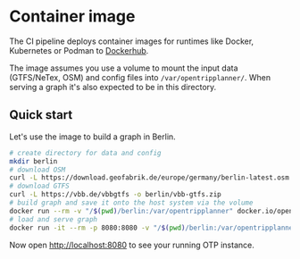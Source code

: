 # Container image

The CI pipeline deploys container images for runtimes like Docker, Kubernetes or Podman to 
[Dockerhub](https://hub.docker.com/r/opentripplanner/opentripplanner/tags).

The image assumes you use a volume to mount the input data (GTFS/NeTex, OSM) and config files into 
`/var/opentripplanner/`. When serving a graph it's also expected to be in this directory.

## Quick start

Let's use the image to build a graph in Berlin.

```bash
# create directory for data and config
mkdir berlin
# download OSM
curl -L https://download.geofabrik.de/europe/germany/berlin-latest.osm.pbf -o berlin/osm.pbf  
# download GTFS
curl -L https://vbb.de/vbbgtfs -o berlin/vbb-gtfs.zip
# build graph and save it onto the host system via the volume
docker run --rm -v "/$(pwd)/berlin:/var/opentripplanner" docker.io/opentripplanner/opentripplanner:latest --build --save 
# load and serve graph
docker run -it --rm -p 8080:8080 -v "/$(pwd)/berlin:/var/opentripplanner" docker.io/opentripplanner/opentripplanner:latest --load --serve
```

Now open [http://localhost:8080](http://localhost:8080) to see your running OTP instance.